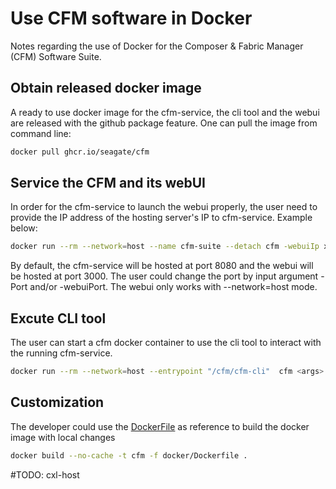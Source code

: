 # Use CFM software in Docker

Notes regarding the use of Docker for the Composer & Fabric Manager (CFM) Software Suite.

## Obtain released docker image

A ready to use docker image for the cfm-service, the cli tool and the webui are released with the github package feature. One can pull the image from command line:

```bash
docker pull ghcr.io/seagate/cfm
```

## Service the CFM and its webUI

In order for the cfm-service to launch the webui properly, the user need to provide the IP address of the hosting server's IP to cfm-service. Example below:

```bash
docker run --rm --network=host --name cfm-suite --detach cfm -webuiIp xxx.xxx.xxx.xxx -verbosity 4
```

By default, the cfm-service will be hosted at port 8080 and the webui will be hosted at port 3000. The user could change the port by input argument -Port and/or -webuiPort. The webui only works with --network=host mode.

## Excute CLI tool

The user can start a cfm docker container to use the cli tool to interact with the running cfm-service.

```bash
docker run --rm --network=host --entrypoint "/cfm/cfm-cli"  cfm <args>
```

## Customization

The developer could use the [DockerFile](../docker/Dockerfile) as reference to build the docker image with local changes

```bash
docker build --no-cache -t cfm -f docker/Dockerfile .
```

#TODO: cxl-host
